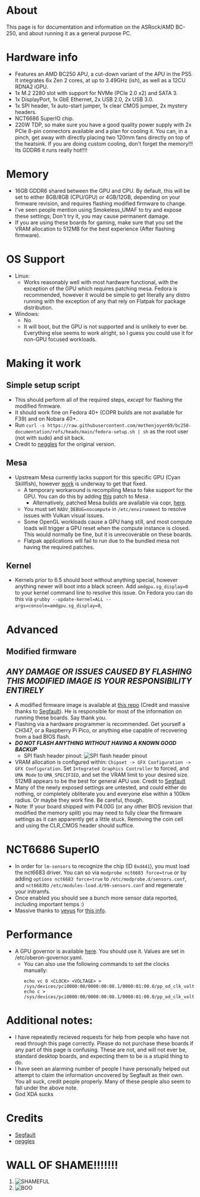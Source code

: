 # About
This page is for documentation and information on the ASRock/AMD BC-250, and about running it as a general purpose PC. 

# Hardware info
- Features an AMD BC250 APU, a cut-down variant of the APU in the PS5. It integrates 6x Zen 2 cores, at up to 3.49GHz (ish), as well as a 12CU RDNA2 iGPU.
- 1x M.2 2280 slot with support for NVMe (PCIe 2.0 x2) and SATA 3.
- 1x DisplayPort, 1x GbE Ethernet, 2x USB 2.0, 2x USB 3.0.
- 1x SPI header, 1x auto-start jumper, 1x clear CMOS jumper, 2x mystery headers.
- NCT6686 SuperIO chip.
- 220W TDP, so make sure you have a good quality power supply with 2x PCIe 8-pin connectors available and a plan for cooling it. You can, in a pinch, get away with directly placing two 120mm fans directly on top of the heatsink. If you are doing custom cooling, don't forget the memory!!! Its GDDR6 it runs really hot!!!!

# Memory
- 16GB GDDR6 shared between the GPU and CPU. By default, this will be set to either 8GB/8GB (CPU/GPU) or 4GB/12GB, depending on your firmware revision, and requires flashing modified firmware to change. 
- I've seen people mention using Smokeless_UMAF to try and expose these settings; Don't try it, you may cause permanent damage.
- If you are using these boards for gaming, make sure that you set the VRAM allocation to 512MB for the best experience (After flashing firmware).

# OS Support
- Linux:
  - Works reasonably well with most hardware functional, with the exception of the GPU which requires patching mesa. Fedora is recommended, however it would be simple to get literally any distro running with the exception of any that rely on Flatpak for package distribution. 
- Windows:
  - No
  - It will boot,	but the	GPU is not supported and is unlikely to ever be. Everything else seems to work alright,	so I guess you could use it for	non-GPU focused	workloads.

# Making it work
## Simple setup script
- This should perform all of the required steps, *except* for flashing the modified firmware. 
- It should work fine on Fedora 40+ (COPR builds are not available for F39) and on Nobara 40+.  
- Run ``curl -s https://raw.githubusercontent.com/mothenjoyer69/bc250-documentation/refs/heads/main/fedora-setup.sh | sh`` as the root user (not with sudo) and sit back.
- Credit to [neggles](https://github.com/neggles) for the original version.

## Mesa
- Upstream Mesa currently lacks support for this specific GPU (Cyan Skillfish), however [work](https://gitlab.freedesktop.org/mesa/mesa/-/issues/11982) is underway to get that fixed.
  - A temporary workaround is recompiling Mesa to fake support for the GPU.  You can do this by adding [this](https://raw.githubusercontent.com/mothenjoyer69/bc250-documentation/refs/heads/main/BC250-mesa.patch) patch to Mesa .
  	- Alternatively, patched Mesa builds are available via copr, [here](https://copr.fedorainfracloud.org/coprs/g/exotic-soc/bc250-mesa/). 
  - You must set ``RADV_DEBUG=nocompute`` in ``/etc/environment`` to resolve issues with Vulkan visual issues. 
  - Some OpenGL workloads cause a GPU hang still, and most compute loads will trigger a GPU reset when the compute instance is closed. This would normally be fine, but it is unrecoverable on these boards.
  - Flatpak applications will fail to run due to the bundled mesa not having the required patches. 

## Kernel
- Kernels prior to 6.5 should boot without anything special, however anything newer will boot into a black screen. Add ``amdgpu.sg_display=0`` to your kernel command line to resolve this issue. On Fedora you can do this via ``grubby --update-kernel=ALL --args=console=amdgpu.sg_display=0``, 

# Advanced
## Modified firmware
## ***ANY DAMAGE OR ISSUES CAUSED BY FLASHING THIS MODIFIED IMAGE IS YOUR RESPONSIBILITY ENTIRELY***
- A modified firmware image is available at [this repo](https://gitlab.com/TuxThePenguin0/bc250-bios/) (Credit and massive thanks to [Segfault](https://github.com/TuxThePenguin0)). He is responsible for most of the information on running these boards. Say thank you.
- Flashing via a hardware programmer is recommended. Get yourself a CH347, or a Raspberry Pi Pico, or anything else capable of recovering from a bad BIOS flash.
- ***DO NOT FLASH ANYTHING WITHOUT HAVING A KNOWN GOOD BACKUP***
  - SPI flash header pinout:
    ![SPI flash header pinout](https://github.com/mothenjoyer69/bc250-documentation/blob/main/images/SPI_PINOUT.jpg)
- VRAM allocation is configured within: ``Chipset -> GFX Configuration -> GFX Configuration``. Set ``Integrated Graphics Controller`` to forced, and ``UMA Mode`` to  ``UMA_SPECIFIED``, and set the VRAM limit to your desired size. 512MB appears to be the best for general APU use. Credit to [Segfault](https://github.com/TuxThePenguin0)
- Many of the newly exposed settings are untested, and could either do nothing, or completely obliterate you and everyone else within a 100km radius. Or maybe they work fine. Be careful, though. 
- Note: If your board shipped with P4.00G (or any other BIOS revision that modified the memory split) you may need to fully clear the firmware settings as it can apparently get a little stuck. Removing the coin cell and using the CLR_CMOS header should suffice.        

# NCT6686 SuperIO
- In order for ``lm-sensors`` to recognize the chip (ID ``0xd441``), you must load the nct6683 driver. You can so via ``modprobe nct6683 force=true`` or by adding ``options nct6683 force=true`` to ``/etc/modprobe.d/sensors.conf``, and ``nct6683``to ``/etc/modules-load.d/99-sensors.conf`` and regenerate your initramfs.
- Once enabled you should see a bunch more sensor data reported, including important temps :)
- Massive thanks to [yeyus](https://github.com/yeyus) for [this info](https://github.com/mothenjoyer69/bc250-documentation/issues/3).

# Performance
- A GPU governor is available [here](https://gitlab.com/mothenjoyer69/oberon-governor). You should use it. Values are set in /etc/oberon-governor.yaml.
  - You can also use the following commands to set the clocks manually:
    ```
    echo vc 0 <CLOCK> <VOLTAGE> > /sys/devices/pci0000:00/0000:00:08.1/0000:01:00.0/pp_od_clk_voltage
    echo c > /sys/devices/pci0000:00/0000:00:08.1/0000:01:00.0/pp_od_clk_voltage
    ```

# Additional notes:
- I have repeatedly recieved requests for help from people who have not read through this page correctly. Please do not purchase these boards if any part of this page is confusing. These are not, and will not ever be, standard desktop boards, and expecting them to be is a stupid thing to do.
- I have seen an alarming number of people I have personally helped out attempt to claim the information uncovered by Segfault as their own. You all suck, credit people properly. Many of these people also seem to fall under the above note.
- God XDA sucks

# Credits
- [Segfault](https://github.com/TuxThePenguin0)
- [neggles](https://github.com/neggles)

# WALL OF SHAME!!!!!!!
1. ![SHAMEFUL](https://github.com/mothenjoyer69/bc250-documentation/blob/main/images/WALL_OF_SHAME_1.png)
2. ![BOO](https://github.com/mothenjoyer69/bc250-documentation/blob/main/images/WALL_OF_SHAME_2.png)
